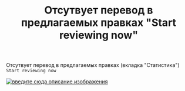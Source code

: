 ﻿---
title: "Отсутвует перевод в предлагаемых правках &quot;Start reviewing now&quot;"
se.owner.user_id: 365777
se.owner.display_name: "Alex R."
se.owner.link: "https://ru.meta.stackoverflow.com/users/365777/alex-r"
se.link: "https://ru.meta.stackoverflow.com/questions/10492/%d0%9e%d1%82%d1%81%d1%83%d1%82%d0%b2%d1%83%d0%b5%d1%82-%d0%bf%d0%b5%d1%80%d0%b5%d0%b2%d0%be%d0%b4-%d0%b2-%d0%bf%d1%80%d0%b5%d0%b4%d0%bb%d0%b0%d0%b3%d0%b0%d0%b5%d0%bc%d1%8b%d1%85-%d0%bf%d1%80%d0%b0%d0%b2%d0%ba%d0%b0%d1%85-start-reviewing-now"
se.question_id: 10492
se.post_type: question
se.score: 0
---
<p>Отсутвует перевод в предлагаемых правках (вкладка "Статистика") <code>Start reviewing now</code></p>

<p><a href="https://i.stack.imgur.com/apZ4w.png" rel="nofollow noreferrer"><img src="https://i.stack.imgur.com/apZ4w.png" alt="введите сюда описание изображения"></a></p>
